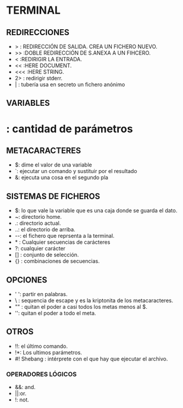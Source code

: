 # TERMINAL

## REDIRECCIONES

- &GT; : REDIRECCIÓN DE SALIDA. CREA UN FICHERO NUEVO.
- &GT;&GT; :DOBLE REDIRECCIÓN DE S.ANEXA A UN FIHCERO.
- &lt; :REDIRIGIR LA ENTRADA.
- &lt;&lt; :HERE DOCUMENT.
- &lt;&lt;&lt; :HERE STRING.
- 2> : redirigir stderr.
- | : tubería usa en secreto un fichero anónimo

## VARIABLES

# : cantidad de parámetros

## METACARACTERES
- $: dime el valor de una variable
- \`: ejecutar un comando y sustituir por el resultado
- &: ejecuta una cosa en el segundo pla

## SISTEMAS DE FICHEROS

- $: lo que vale la variable que es una caja donde se guarda el dato.
- ~: directorio home.
- .: directorio actual.
- ..: el directorio de arriba.
- --: el fichero que reprsenta a la terminal.
- \* : Cualquier secuencias de carácteres
- ?: cualquier carácter
- [] : conjunto de selección.
- {} : combinaciones de secuencias.

## OPCIONES

- ' ': partir en palabras.
- \\ : sequencia de escape y es la kriptonita de los metacaracteres.
- "" : quitan el poder a casi todos los metas menos al $.	
- '': quitan el poder a todo el meta.

## OTROS 

- !!: el último comando.
- !\*: Los ultimos parámetros.
- \#! Shebang : intérprete con el que hay que ejecutar el archivo.

### OPERADORES LÓGICOS

- &&: and.
- ||:or.
- !: not.
